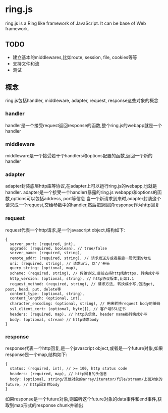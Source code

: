 ring.js
====
ring.js is a Ring like framework of JavaScript. It can be base of Web framework.

## TODO

* 建立基本的middlewares,比如route, session, file, cookies等等
* 支持文件和流
* 测试

## 概念
ring.js包括handler, middleware, adapter, request, response这些对象的概念

### handler
handler是一个接受request返回response的函数,整个ring.js的webapp就是一个handler

### middleware
middleware是一个接受若干个handlers和options配置的函数,返回一个新的handler

### adapter
adapter封装底层http库等协议,在adapter上可以运行ring.js的webapp,也就是handler. adapter是一个接受一个handler(暴露的ring.js webapp)和options的函数,options可以包括address, port等信息
当一个新请求到来时,adapter封装这个请求成一个request,交给参数中的handler,然后把返回的response作为http回复

### request
request代表一个http请求,是一个javascript object,结构如下:

```
{
  server_port: (required, int),
  upgrade: (required, boolean), // true/false
  server_name: (required, string),
  remote_addr: (required, string), // 请求发送方或者最后一层代理的地址
  uri: (required, string), // 请求uri, 以'/'开头
  query_string: (optional, map),
  scheme: (required, string), // 传输协议,目前支持http和https, 转换成小写
  http_version: (optional, string), // http协议版本,比如1.1
  request_method: (required, string), // 请求方法, 转换成小写,包括get, post, head, put, delete等
  content_type: (optional, string),
  content_length: (optional, int),
  character_encoding: (optional, string), // 用来转换request body的编码
  ssl_client_cert: (optional, byte[]), // 客户端SSL证书
  headers: (required, map), // http头信息, header name都转换成小写
  body: (optional, stream) // http请求body
}
```

### response
response代表一个http回复,是一个javascript object,或者是一个future对象,如果response是一个map,结构如下:

```
{
  status: (required, int), // >= 100, http status code
  headers: (required, map), // http回复的头信息
  body: (optional, string/其他对象的array/iterator/file/stream/上面对象的future, // http回复的body
}
```

如果response是一个future对象,则监听这个future对象的data事件和end事件,获取到map形式的response chunk并输出

